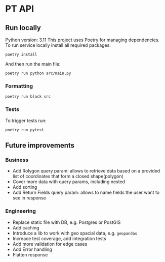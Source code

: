 # PT API

## Run locally

Python version: 3.11
This project uses Poetry for managing dependencies.
To run service locally install all required packages:

`poetry install`

And then run the main file:

`poetry run python src/main.py`

### Formatting

`poetry run black src`

### Tests

To trigger tests run:

`poetry run pytest`

## Future improvements
### Business
- Add Rolygon query param: allows to retrieve data based on a provided list of coordinates that form a closed shape(polygon)
- Cover more data with query params, including nested
- Add sorting
- Add Return Fields query param: allows to name fields the user want to see in response

### Engineering
- Replace static file with DB, e.g. Postgres or PostGIS
- Add caching
- Introduce a lib to work with geo spacial data, e.g. `geopandas`
- Increace test coverage, add integration tests
- Add more validation for edge cases
- Add Error handling
- Flatten response

